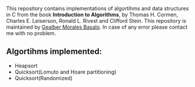 This repository contains implementations of algortihms and data structures in C from the book **Introduction to Algorithms**, by Thomas H. Cormen, Charles E. Leiserson, Ronald L. Rivest and Clifford Stein.
This repository is maintained by [Gealber Morales Basalo](https://github.com/Gealber).
In case of any error please contact me with no problem.

## Algortihms implemented:
* Heapsort
* Quicksort(Lomuto and Hoare partitioning)
* Quicksort(Randomized)
